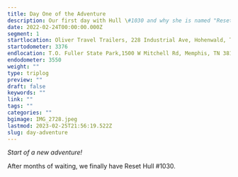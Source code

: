 ```yaml
---
title: Day One of the Adventure
description: Our first day with Hull \#1030 and why she is named "Reset"
date: 2022-02-24T00:00:00.000Z
segment: 1
startlocation: Oliver Travel Trailers, 228 Industrial Ave, Hohenwald, TN 38462
startodometer: 3376
endlocation: T.O. Fuller State Park,1500 W Mitchell Rd, Memphis, TN 38109
endodometer: 3550
weight: ""
type: triplog
preview: ""
draft: false
keywords: ""
link: ""
tags: ""
categories: ""
bgimage: IMG_2728.jpeg
lastmod: 2023-02-25T21:56:19.522Z
slug: day-adventure
---
```


_Start of a new adventure!_

After months of waiting, we finally have Reset Hull #1030. 
